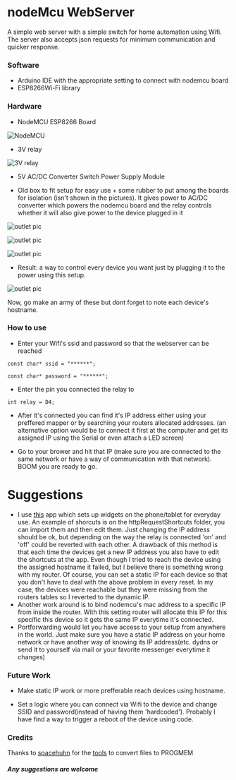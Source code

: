 # nodeMcu WebServer

A simple web server with a simple switch for home automation using Wifi. The server also accepts json requests for minimum communication and quicker response.

### Software

* Arduino IDE with the appropriate setting to connect with nodemcu board
* ESP8266Wi-Fi library


### Hardware

* NodeMCU ESP8266  Board

![NodeMCU](images/nodemcu.jpg)

* 3V relay

![3V relay](images/relay.jpg)


* 5V AC/DC Converter Switch Power Supply Module


* Old box to fit setup for easy use + some rubber to put among the boards for isolation (isn't shown in the pictures). It gives power to AC/DC converter which powers the nodemcu board and the relay controls whether it will also give power to the device plugged in it

![outlet pic](images/priza1.jpg)

![outlet pic](images/priza3.jpg)

![outlet pic](images/priza2.jpg)

* Result: a way to control every device you want just by plugging it to the power using this setup.

![outlet pic](images/priza4.jpg)


Now, go make an army of these but dont forget to note each device's hostname.


### How to use

* Enter your Wifi's ssid and password so that the webserver can be reached

```
const char* ssid = "******";

const char* password = "******";
```

* Enter the pin you connected the relay to

```
int relay = D4;
```

* After it's connected you can find it's IP address either using your preffered mapper or by searching your routers allocated addresses.
(an alternative option would be to connect it first at the computer and get its assigned IP using the Serial or even attach a LED screen)

* Go to your brower and hit that IP (make sure you are connected to the same network or have a way of communication with that network). BOOM you are ready to go. 


# Suggestions

  * I use [this](https://play.google.com/store/apps/details?id=ch.rmy.android.http_shortcuts) app which sets up widgets on the phone/tablet for everyday use. An example of shorcuts is on the httpRequestShortcuts folder, you can import them and then edit them. Just changing the IP address should be ok, but depending on the way the relay is connected 'on' and 'off' could be reverted with each other.
  A drawback of this method is that each time the devices get a new IP address you also have to edit the shortcuts at the app. Even though I tried to reach the device using the assigned hostname it failed, but I believe there is something wrong with my router.
  Of course, you can set a static IP for each device so that you don't have to deal with the above problem in every reset. In my case, the devices were reachable but they were missing from the routers tables so I reverted to the dynamic IP.
  * Another work around is to bind nodemcu's mac address to a specific IP from inside the router. With this setting router will allocate this IP for this specific this device so it gets the same IP everytime it's connected.
  * Portforwarding would let you have access to your setup from anywhere in the world. Just make sure you have a static IP address on your home network or have another way of knowing its IP address(etc. dydns or send it to yourself via mail or your favorite messenger everytime it changes)


### Future Work 

* Make static IP work or more prefferable reach devices using hostname.

* Set a logic where you can connect via Wifi to the device and change SSID and password(instead of having them 'hardcoded'). Probably I have find a way to trigger a reboot of the device using code.



### Credits

Thanks to [spacehuhn](https://github.com/spacehuhn/) for the [tools](https://github.com/spacehuhn/esp8266_deauther/blob/master/web_server/) to convert files to PROGMEM









##### Any suggestions are welcome #####